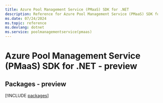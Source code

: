 ```yaml
---
title: Azure Pool Management Service (PMaaS) SDK for .NET
description: Reference for Azure Pool Management Service (PMaaS) SDK for .NET
ms.date: 07/24/2024
ms.topic: reference
ms.devlang: dotnet
ms.service: poolmanagementservice(pmaas)
---
```

# Azure Pool Management Service (PMaaS) SDK for .NET - preview
## Packages - preview
[!INCLUDE [packages](pool-management-service-(pmaas)-index.md)]